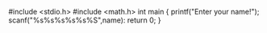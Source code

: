 #include <stdio.h>
#include <math.h>
int main
{
printf("Enter your name!");
scanf("%s%s%s%s%s%S",name):
return 0;
}
